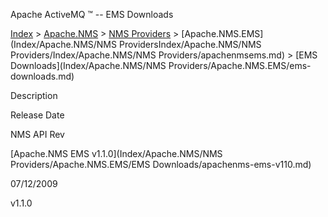 Apache ActiveMQ ™ -- EMS Downloads 

[Index](index.html) > [Apache.NMS](Index/apacheIndex/Overview/nms.md) > [NMS Providers](Index/Apache.NMS/nms-providers.md) > [Apache.NMS.EMS](Index/Apache.NMS/NMS ProvidersIndex/Apache.NMS/NMS Providers/Index/Apache.NMS/NMS Providers/apachenmsems.md) > [EMS Downloads](Index/Apache.NMS/NMS Providers/Apache.NMS.EMS/ems-downloads.md)

Description

Release Date

NMS API Rev

[Apache.NMS EMS v1.1.0](Index/Apache.NMS/NMS Providers/Apache.NMS.EMS/EMS Downloads/apachenms-ems-v110.md)

07/12/2009

v1.1.0



